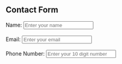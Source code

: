 <!DOCTYPE html>
<html lang="en">
<head>
    <meta charset="UTF-8">
    <meta name="viewport" content="width=device-width, initial-scale=1.0">
    <title>example of div</title>
</head>
<body>
    <h2>Contact Form</h2>
    <div>
        <label for ="name">Name:</label>
        <input type ="text" id="name" name="name" placeholder="Enter your name">
    </div>
    <br> 
    <div>
        <label for ="email">Email:</label>
        <input type ="email" id="email" name="email"  placeholder="Enter your email">
    </div>
    <br>
    <div>
        <label for ="phone">Phone Number:</label>
        <input type ="tel" id="phone" name="phone" placeholder="Enter your 10 digit number"
        pattern="[0-9]{10}" inputmode="numeric" required aria-required="true"
        aria-describedby="phone-error" onkeypress="restrictAlphabets(event)">
        <span id ="phone-error" role="alert" style="display: none;">numbers only.</span"></span>
    </div>
    <script>
        function restrictAlphabets(event){
            const key = event.key;
            if(!/[0-9]/.test(key) && key !== "Backspace"
            && key !== "ArrowLeft" && key !== "ArrowRight") {
                event.preventDefualt();
            }
        }

    </script>

</body>
</html>
